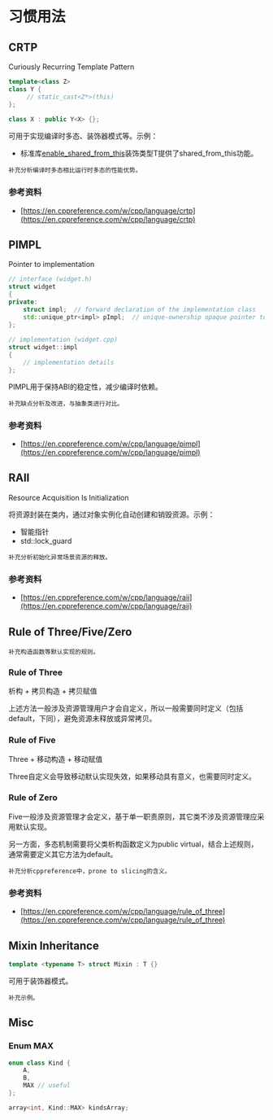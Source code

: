 # 习惯用法

## CRTP

Curiously Recurring Template Pattern

```cpp
template<class Z>
class Y {
     // static_cast<Z*>(this)
};
 
class X : public Y<X> {};
```

可用于实现编译时多态、装饰器模式等。示例：

- 标准库[enable_shared_from_this](https://en.cppreference.com/w/cpp/memory/enable_shared_from_this)装饰类型T提供了shared_from_this功能。

```{note}
补充分析编译时多态相比运行时多态的性能优势。
```

### 参考资料

- [https://en.cppreference.com/w/cpp/language/crtp](https://en.cppreference.com/w/cpp/language/crtp)

## PIMPL

Pointer to implementation

```cpp
// interface (widget.h)
struct widget
{
private:
    struct impl;  // forward declaration of the implementation class
    std::unique_ptr<impl> pImpl;  // unique-ownership opaque pointer to the forward-declared implementation class
};
 
// implementation (widget.cpp)
struct widget::impl
{
    // implementation details
};
```

PIMPL用于保持ABI的稳定性，减少编译时依赖。

```{note}
补充缺点分析及改进，与抽象类进行对比。
```

### 参考资料

- [https://en.cppreference.com/w/cpp/language/pimpl](https://en.cppreference.com/w/cpp/language/pimpl)

## RAII

Resource Acquisition Is Initialization

将资源封装在类内，通过对象实例化自动创建和销毁资源。示例：

- 智能指针
- std::lock_guard

```{note}
补充分析初始化异常场景资源的释放。
```

### 参考资料

- [https://en.cppreference.com/w/cpp/language/raii](https://en.cppreference.com/w/cpp/language/raii)

## Rule of Three/Five/Zero

```{note}
补充构造函数等默认实现的规则。
```

### Rule of Three

析构 + 拷贝构造 + 拷贝赋值

上述方法一般涉及资源管理用户才会自定义，所以一般需要同时定义（包括default，下同），避免资源未释放或异常拷贝。

### Rule of Five

Three + 移动构造 + 移动赋值

Three自定义会导致移动默认实现失效，如果移动具有意义，也需要同时定义。

### Rule of Zero

Five一般涉及资源管理才会定义，基于单一职责原则，其它类不涉及资源管理应采用默认实现。

另一方面，多态机制需要将父类析构函数定义为public virtual，结合上述规则，通常需要定义其它方法为default。

```{note}
补充分析cppreference中，prone to slicing的含义。
```


### 参考资料

- [https://en.cppreference.com/w/cpp/language/rule_of_three](https://en.cppreference.com/w/cpp/language/rule_of_three)

## Mixin Inheritance

```cpp
template <typename T> struct Mixin : T {}
```

可用于装饰器模式。

```{note}
补充示例。
```

## Misc

### Enum MAX

```cpp
enum class Kind {
    A,
    B,
    MAX // useful
};

array<int, Kind::MAX> kindsArray;
```